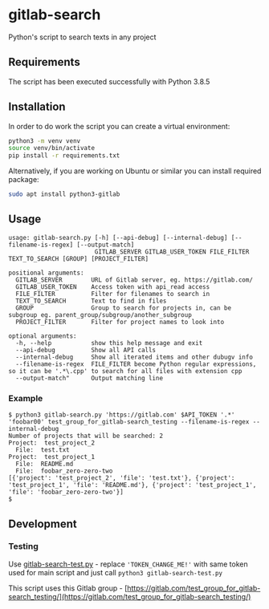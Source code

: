 # gitlab-search
Python's script to search texts in any project

## Requirements
The script has been executed successfully with Python 3.8.5

## Installation
In order to do work the script you can create a virtual environment:

```bash
python3 -m venv venv
source venv/bin/activate
pip install -r requirements.txt
```

Alternatively, if you are working on Ubuntu or similar you can install required package:

```bash
sudo apt install python3-gitlab
```

## Usage

```
usage: gitlab-search.py [-h] [--api-debug] [--internal-debug] [--filename-is-regex] [--output-match]
                        GITLAB_SERVER GITLAB_USER_TOKEN FILE_FILTER TEXT_TO_SEARCH [GROUP] [PROJECT_FILTER]

positional arguments:
  GITLAB_SERVER        URL of Gitlab server, eg. https://gitlab.com/
  GITLAB_USER_TOKEN    Access token with api_read access
  FILE_FILTER          Filter for filenames to search in
  TEXT_TO_SEARCH       Text to find in files
  GROUP                Group to search for projects in, can be subgroup eg. parent_group/subgroup/another_subgroup
  PROJECT_FILTER       Filter for project names to look into

optional arguments:
  -h, --help           show this help message and exit
  --api-debug          Show all API calls
  --internal-debug     Show all iterated items and other dubugv info
  --filename-is-regex  FILE_FILTER become Python regular expressions, so it can be '.*\.cpp' to search for all files with extension cpp
  --output-match"      Output matching line
```

### Example
```
$ python3 gitlab-search.py 'https://gitlab.com' $API_TOKEN '.*' 'foobar00' test_group_for_gitlab-search_testing --filename-is-regex --internal-debug    
Number of projects that will be searched: 2
Project:  test_project_2
  File:  test.txt
Project:  test_project_1
  File:  README.md
  File:  foobar_zero-zero-two
[{'project': 'test_project_2', 'file': 'test.txt'}, {'project': 'test_project_1', 'file': 'README.md'}, {'project': 'test_project_1', 'file': 'foobar_zero-zero-two'}]
$
```

## Development
### Testing
Use [gitlab-search-test.py](gitlab-search-test.py) - replace `'TOKEN_CHANGE_ME!'` with same token used for main script and just call `python3 gitlab-search-test.py`

This script uses this Gitlab group - [https://gitlab.com/test_group_for_gitlab-search_testing/](https://gitlab.com/test_group_for_gitlab-search_testing/)
